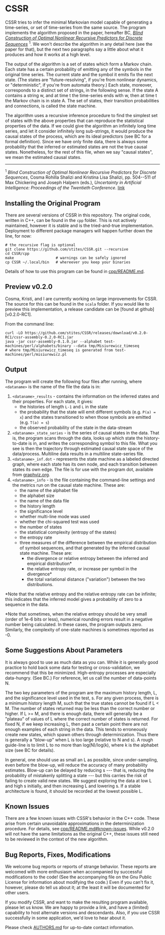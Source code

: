 CSSR
=======
CSSR tries to infer the minimal Markovian model capable of generating a
time-series, or set of time-series from the same source. The program implements
the algorithm proposed in the paper, hereafter BC, _[Blind Construction of
Optimal Nonlinear Recursive Predictors for Discrete Sequences][arxiv]_
<sup>1</sup>.  We won't describe the algorithm in any detail here (see the paper
for that), but the next two paragraphs say a little about what it produces and
  how it works at a high level.

The output of the algorithm is a set of states which form a Markov chain. Each
state has a certain probability of emitting any of the symbols in the original
time series. The current state and the symbol it emits fix the next state.  (The
states are "future-resolving", if you're from nonlinear dynamics, or
"deterministic", if you're from automata theory.) Each state, moreover,
corresponds to a distinct set of strings, in the following sense. If the state A
contains a string w, and at time t the time-series ends with w, then at time t
the Markov chain is in state A. The set of states, their transition
probabilities and connections, is called the state machine.

The algorithm uses a recursive inference procedure to find the simplest set of
states with the above properties that can reproduce the statistical properties
of the data. If we could give the algorithm an infinitely long time series, and
let it consider infinitely long sub-strings, it would produce the causal states
of the process, which are its ideal predictors (see BC for a formal definition).
Since we have only finite data, there is always some probability that the
inferred or estimated states are not the true causal states.  Nonetheless, for
the rest of this file, when we say "causal states", we mean the estimated causal
states.

---

<sup>1</sup> _Blind Construction of Optimal Nonlinear Recursive Predictors for
Discrete Sequences_, Cosma Rohilla Shalizi and Kristina Lisa Shalizi, pp.
504--511 of Max Chickering and Joseph Halpern (eds.), _Uncertainty in Artificial
Intelligence: Proceedings of the Twentieth Conference_. [link][arxiv]

[arxiv]: http://arxiv.org/abs/cs.LG/0406011


Installing the Original Program
--------------

There are several versions of CSSR in this repository. The original code,
written in C++, can be found in the `cpp` folder. This is not actively
maintained, however it is stable and is the tried-and-true implementation.
Deployment to different package managers will happen further down the line,
for now:

    # the recursive flag is optional
    git clone https://github.com/stites/CSSR.git --recursive
    cd CSSR/cpp
    make                   # warnings can be safely ignored
    cp CSSR ~/.local/bin   # whereever you keep your binaries

Details of how to use this program can be found in [cpp/README.md](cpp/README.md).


Preview v0.2.0
--------------
Cosma, Kristi, and I are currently working on large improvements for CSSR. The
source for this can be found in the `scala` folder. If you would like to preview
this implementation, a release candidate can be [found at github][v0.2.0-RC1].

From the command line:

    curl -LO https://github.com/stites/CSSR/releases/download/v0.2.0-RC1/cssr-assembly-0.2.0-RC1.jar
    java -jar cssr-assembly-0.1.0.jar --alphabet test-machines/perl/alphabets/binary --data tmp/Misiurewicz_timeseq
    # where tmp/Misiurewicz_timeseq is generated from test-machines/perl/misiurewicz.pl

Output
--------------------

The program will create the following four files after running, where
`<dataname>` is the name of the file the data is in:

  1. `<dataname>_results` - contains the information on the inferred states and
     their properties. For each state, it gives:
      * the histories of length `L-1` and `L` in the state
      * the probability that the state will emit different symbols
        (e.g. `P(a) = x`) and the states transitioned to when those symbols are
        emitted (e.g.  `T(a) = s`)
      * the observed probability of the state in the data-stream
  2. `<dataname>_state_series` - is the series of causal states in the data.
     That is, the program scans through the data, looks up which state the
     history-to-date is in, and writes the corresponding symbol to this file.
     What you see is then the trajectory through estimated causal state space of
     the data/process. Multiline data results in a multiline state-series file.
  3. `<dataname>_inf.dot` - represents the state machine as a labeled directed
     graph, where each state has its own node, and each transition between
     states its own edge. The file is for use with the program dot, available
     from [graphviz.org](http://www.graphviz.org).
  4. `<dataname>_info` - is the file containing the command-line settings and
     the metrics run on the causal state machine. These are:
      * the name of the alphabet file
      * the alphabet size
      * the name of the data file
      * the history length
      * the significance level
      * whether multi-line mode was used
      * whether the chi-squared test was used
      * the number of states
      * the statistical complexity (entropy of the states)
      * the entropy rate
      * three measures of the difference between the empirical distribution of
        symbol sequences, and that generated by the inferred causal state
        machine. These are:
        + the divergence or relative entropy between the inferred and empirical
          distribution*
        + the relative entropy rate, or increase per symbol in the divergence*
        + the total variational distance ("variation") between the two
          distributions.

*Note that the relative entropy and the relative entropy rate can be infinite;
this indicates that the inferred model gives a probability of zero to a
sequence in the data.

*Note that sometimes, when the relative entropy should be very small (order of
1e-6 bits or less), numerical rounding errors result in a negative number being
calculated. In these cases, the program outputs zero. Similarly, the
complexity of one-state machines is sometimes reported as -0.

Some Suggestions About Parameters
------------------------------

It is always good to use as much data as you can. While it is generally good
practice to hold back some data for testing or cross-validation, we recommend
that this be minimized. High-entropy processes are especially data-hungry.
(See BC.) For reference, let us call the number of data-points N.

The two key parameters of the program are the maximum history length, L, and
the significance level used in the test, s. For any given process, there is a
minimum history length M, such that the true states cannot be found if L < M.
The number of states returned may be less than the correct number or higher.
If L >= M, and there is enough data, there will generally be a "plateau" of
values of L where the correct number of states is returned. For fixed N, if we
keep increasing L, then past a certain point there are not enough examples of
each string in the data. This tends to erroneously create new states, which
spawn others through determinization. Thus there is generally a "blow-up" when
L is too large (relative to N and s). A rough guide-line is to limit L to no
more than log(N)/log(k), where k is the alphabet size (see BC for
details).

In general, one should use as small an L as possible, since under-sampling,
even before the blow-up, will reduce the accuracy of many probability
estimates. Blow-up can be delayed by reducing s --- that is, reducing the
probability of mistakenly splitting a state --- but this carries the risk of
failing to create valid new states. We suggest exploring the data at low L and
high s initially, and then increasing L and lowering s. If a stable
architecture is found, it should be recorded at the lowest possible L.


Known Issues
------------------------
There are a few known issues with CSSR's behavior in the C++ code. These arise
from certain unavoidable approximations in the determinization procedure. For
details, see [cpp/README.md#known-issues](cpp/README.md#known-issues). While
v0.2.0 will not have the same limitations as the original C++, these issues
still need to be reviewed in the context of the new algorithm.

Bug Reports, Fixes, Modifications
-----------------------------
We welcome bug reports or reports of strange behavior. These reports are
welcomed with more enthusiasm when accompanied by successful modifications to
the code! (See the accompanying file on the Gnu Public License for information
about modifying the code.) Even if you can't fix it, however, please do tell us
about it; at the least it will be documented for other users.

If you modify CSSR, and want to make the resulting program available, please let
us know. We are happy to provide a link, and have a (limited) capability to host
alternate versions and descendants. Also, if you use CSSR successfully in some
application, we'd love to hear about it.

Please check [AUTHORS.md](AUTHORS.md) for up-to-date contact information.
